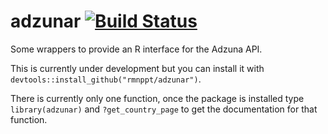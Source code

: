 # adzunar [![Build Status](https://travis-ci.org/rmnppt/adzunar.svg?branch=master)](https://travis-ci.org/rmnppt/adzunar)

Some wrappers to provide an R interface for the Adzuna API.

This is currently under development but you can install it with `devtools::install_github("rmnppt/adzunar")`.

There is currently only one function, once the package is installed type `library(adzunar)` and `?get_country_page` to get the documentation for that function.
